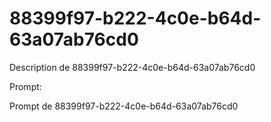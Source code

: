 # 88399f97-b222-4c0e-b64d-63a07ab76cd0

Description de 88399f97-b222-4c0e-b64d-63a07ab76cd0

Prompt:

Prompt de 88399f97-b222-4c0e-b64d-63a07ab76cd0